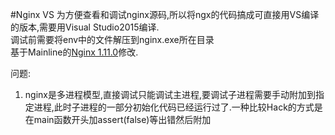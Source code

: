 #Nginx VS
为方便查看和调试nginx源码,所以将ngx的代码搞成可直接用VS编译的版本,需要用Visual Studio2015编译.  
调试前需要将env中的文件解压到nginx.exe所在目录  
基于Mainline的[Nginx 1.11.0](https://github.com/nginx/nginx/tree/release-1.11.0)修改.


问题:
1. nginx是多进程模型,直接调试只能调试主进程,要调试子进程需要手动附加到指定进程,此时子进程的一部分初始化代码已经运行过了.一种比较Hack的方式是在main函数开头加assert(false)等出错然后附加
